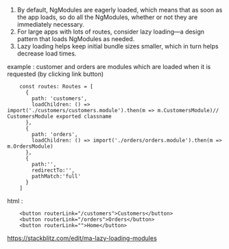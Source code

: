 1. By default, NgModules are eagerly loaded, which means that as soon as the app loads, so do all the NgModules, whether or not they are immediately necessary. 
2. For large apps with lots of routes, consider lazy loading—a design pattern that loads NgModules as needed. 
3. Lazy loading helps keep initial bundle sizes smaller, which in turn helps decrease load times.

example : customer and orders are modules which are loaded when it is requested (by clicking link button)

        const routes: Routes = [
          {
            path: 'customers',
            loadChildren: () => import('./customers/customers.module').then(m => m.CustomersModule)// CustomersModule exported classname
          },
          {
            path: 'orders',
            loadChildren: () => import('./orders/orders.module').then(m => m.OrdersModule)
          },
          {
            path:'',
            redirectTo:'',
            pathMatch:'full'
          }
        ]

html : 

        <button routerLink="/customers">Customers</button>
        <button routerLink="/orders">Orders</button>
        <button routerLink="">Home</button>


https://stackblitz.com/edit/ma-lazy-loading-modules
